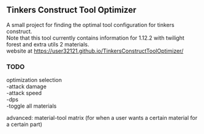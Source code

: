 ## Tinkers Construct Tool Optimizer
A small project for finding the optimal tool configuration for tinkers construct.  
Note that this tool currently contains information for 1.12.2 with twilight forest and extra utils 2 materials.  
website at https://user32121.github.io/TinkersConstructToolOptimizer/


### TODO
optimization selection  
-attack damage  
-attack speed  
-dps  
-toggle all materials  
  
advanced: material-tool matrix (for when a user wants a certain material for a certain part)  
